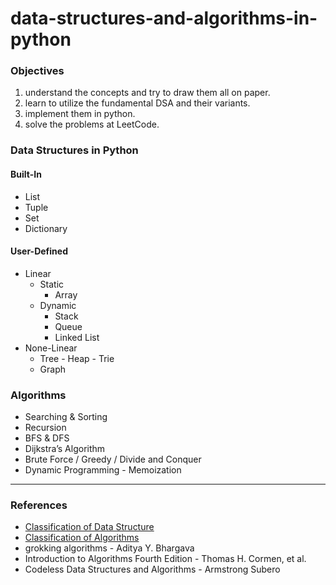 # data-structures-and-algorithms-in-python

### Objectives

1. understand the concepts and try to draw them all on paper.
2. learn to utilize the fundamental DSA and their variants.
3. implement them in python.
4. solve the problems at LeetCode.

### Data Structures in Python

#### Built-In

- List
- Tuple
- Set
- Dictionary

#### User-Defined
- Linear
    - Static
        - Array
    - Dynamic
        - Stack
        - Queue
        - Linked List
- None-Linear
    - Tree - Heap - Trie
    - Graph

### Algorithms

- Searching & Sorting
- Recursion
- BFS & DFS
- Dijkstra’s Algorithm
- Brute Force / Greedy / Divide and Conquer
- Dynamic Programming - Memoization

---

### References

- [Classification of Data Structure](https://www.geeksforgeeks.org/what-is-data-structure-types-classifications-and-applications/#classification:~:text=Classification%20of%20Data%20Structure%3A%C2%A0)
- [Classification of Algorithms](https://www.geeksforgeeks.org/classification-of-algorithms-with-examples/)
- grokking algorithms - Aditya Y. Bhargava
- Introduction to Algorithms Fourth Edition - Thomas H. Cormen, et al.
- Codeless Data Structures and Algorithms - Armstrong Subero